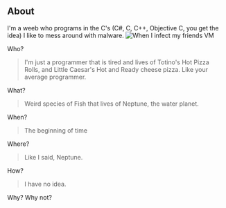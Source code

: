 ## About
I'm a weeb who programs in the C's (C#, C, C++, Objective C, you get the idea)
I like to mess around with malware.
![When I infect my friends VM](https://media2.giphy.com/media/BZCqzyt7lDUDS/200.gif)

Who?
> I'm just a programmer that is tired and lives of Totino's Hot Pizza Rolls, and Little Caesar's Hot and Ready cheese pizza. Like your average programmer.

What?
> Weird species of Fish that lives of Neptune, the water planet.

When?
> The beginning of time

Where?
> Like I said, Neptune.

How?
> I have no idea.

Why?
 Why not?
